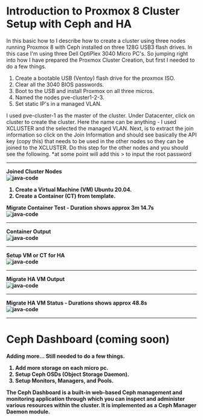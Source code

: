 # Introduction to Proxmox 8 Cluster Setup with Ceph and HA

In this basic how to I describe how to create a cluster using three nodes running Proxmox 8 with Ceph installed on three 128G USB3 flash drives. In this case I'm using three Dell OptiPlex 3040 Micro PC's. So jumping right into how I have prepared the Proxmox Cluster Creation, but first I needed to do a few things.

1) Create a bootable USB (Ventoy) flash drive for the proxmox ISO.
2) Clear all the 3040 BIOS passwords.
3) Boot to the USB and install Proxmox on all three micros.
4) Named the nodes pve-cluster1-2-3.
5) Set static IP's in a managed VLAN.
 
I used pve-cluster-1 as the master of the cluster. Under Datacenter, click on cluster to create the cluster. Here the name can be anything - I used XCLUSTER and the selected the managed VLAN. Next, is to extract the join information so click on the Join Information and should see basically the API key (copy this) that needs to be used in the other nodes so they can be joined to the XCLUSTER. Do this step for the other nodes and you should see the following.
*at some point will add this >  to input the root password<hr>

<b>Joined Cluster Nodes<br>
![java-code](https://raw.githubusercontent.com/rBums/cheat-sheets/main/server_management/proxmox/ceph/images/ceph-01.png)</br>

1) Create a Virtual Machine (VM) Ubuntu 20.04.
2) Create a Container (CT) from template.

<b>Migrate Container Test - Duration shows approx 3m 14.7s</b><br>
![java-code](https://raw.githubusercontent.com/rBums/cheat-sheets/main/server_management/proxmox/ceph/images/ct-migrate-3MIN.png)<hr>
<b>Container Output</b><br>
![java-code](https://raw.githubusercontent.com/rBums/cheat-sheets/main/server_management/proxmox/ceph/images/ct-migrate-output.png)<hr>
<b>Setup VM or CT for HA</b><br>
![java-code](https://raw.githubusercontent.com/rBums/cheat-sheets/main/server_management/proxmox/ceph/images/vm-HA-add.png)<hr>
<b>Migrate HA VM Output</b><br>
![java-code](https://raw.githubusercontent.com/rBums/cheat-sheets/main/server_management/proxmox/ceph/images/vm-migrate-output.png)<hr>
<b>Migrate HA VM Status - Durations shows approx 48.8s</b><br>
![java-code](https://raw.githubusercontent.com/rBums/cheat-sheets/main/server_management/proxmox/ceph/images/vm-migrate-status.png)

---

# Ceph Dashboard (coming soon)
Adding more...
Still needed to do a few things.

1) Add more storage on each micro pc.
2) Setup Ceph OSDs (Object Storage Daemon).
3) Setup Monitors, Managers, and Pools.

  The Ceph Dashboard is a built-in web-based Ceph management and monitoring application through which you can inspect and administer various resources within the cluster. It is implemented as a Ceph Manager Daemon module.